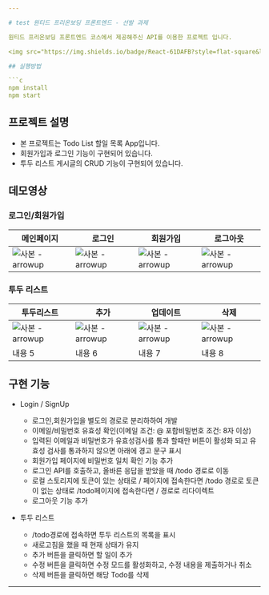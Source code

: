 ```yaml
---

# test 원티드 프리온보딩 프론트엔드 - 선발 과제

원티드 프리온보딩 프론트엔드 코스에서 제공해주신 API를 이용한 프로젝트 입니다.

<img src="https://img.shields.io/badge/React-61DAFB?style=flat-square&logo=React&logoColor=white"/> <img src="https://img.shields.io/badge/JavaScript-FDB515?style=flat-square&logo=JavaScript&logoColor=white"/> <img src="https://img.shields.io/badge/CSS3-1572B6B?style=flat-square&logo=CSS3&logoColor=white" /> <img src="https://img.shields.io/badge/HTML5-E34F26?style=flat-square&logo=HTML5&logoColor=white"/>

## 실행방법

```c
npm install
npm start
```

## 프로젝트 설명

- 본 프로젝트는 Todo List 할일 목록 App입니다.
- 회원가입과 로그인 기능이 구현되어 있습니다.
- 투두 리스트 게시글의 CRUD 기능이 구현되어 있습니다.

## 데모영상

### 로그인/회원가입

| 메인페이지                                                                                                               | 로그인                                                                                                                   | 회원가입                                                                                                                 | 로그아웃                                                                                                                 |
| ------------------------------------------------------------------------------------------------------------------------ | ------------------------------------------------------------------------------------------------------------------------ | ------------------------------------------------------------------------------------------------------------------------ | ------------------------------------------------------------------------------------------------------------------------ |
| ![사본 -arrowup](https://user-images.githubusercontent.com/103088450/184809951-af428051-5441-40f2-a271-da4f85ec0d88.gif) | ![사본 -arrowup](https://user-images.githubusercontent.com/103088450/184809951-af428051-5441-40f2-a271-da4f85ec0d88.gif) | ![사본 -arrowup](https://user-images.githubusercontent.com/103088450/184809951-af428051-5441-40f2-a271-da4f85ec0d88.gif) | ![사본 -arrowup](https://user-images.githubusercontent.com/103088450/184809951-af428051-5441-40f2-a271-da4f85ec0d88.gif) |

### 투두 리스트

| 투두리스트                                                                                                               | 추가                                                                                                                     | 업데이트                                                                                                                 | 삭제                                                                                                                     |
| ------------------------------------------------------------------------------------------------------------------------ | ------------------------------------------------------------------------------------------------------------------------ | ------------------------------------------------------------------------------------------------------------------------ | ------------------------------------------------------------------------------------------------------------------------ |
| ![사본 -arrowup](https://user-images.githubusercontent.com/103088450/184809951-af428051-5441-40f2-a271-da4f85ec0d88.gif) | ![사본 -arrowup](https://user-images.githubusercontent.com/103088450/184809951-af428051-5441-40f2-a271-da4f85ec0d88.gif) | ![사본 -arrowup](https://user-images.githubusercontent.com/103088450/184809951-af428051-5441-40f2-a271-da4f85ec0d88.gif) | ![사본 -arrowup](https://user-images.githubusercontent.com/103088450/184809951-af428051-5441-40f2-a271-da4f85ec0d88.gif) |
| 내용 5                                                                                                                   | 내용 6                                                                                                                   | 내용 7                                                                                                                   | 내용 8                                                                                                                   |

## 구현 기능

- Login / SignUp

  - 로그인,회원가입을 별도의 경로로 분리하하여 개발
  - 이메일/비밀번호 유효성 확인(이메일 조건: @ 포함비밀번호 조건: 8자 이상)
  - 입력된 이메일과 비밀번호가 유효성검사를 통과 할때만 버튼이 활성화 되고 유효성 검사를 통과하지 않으면 아래에 경고 문구 표시
  - 회원가입 페이지에 비밀번호 일치 확인 기능 추가
  - 로그인 API를 호출하고, 올바른 응답을 받았을 때 /todo 경로로 이동
  - 로컬 스토리지에 토큰이 있는 상태로 / 페이지에 접속한다면 /todo 경로로 토큰이 없는 상태로 /todo페이지에 접속한다면 / 경로로 리다이렉트
  - 로그아웃 기능 추가

- 투두 리스트
  - /todo경로에 접속하면 투두 리스트의 목록을 표시
  - 새로고침을 했을 때 현재 상태가 유지
  - 추가 버튼을 클릭하면 할 일이 추가
  - 수정 버튼을 클릭하면 수정 모드를 활성화하고, 수정 내용을 제출하거나 취소
  - 삭제 버튼을 클릭하면 해당 Todo를 삭제

---
```

